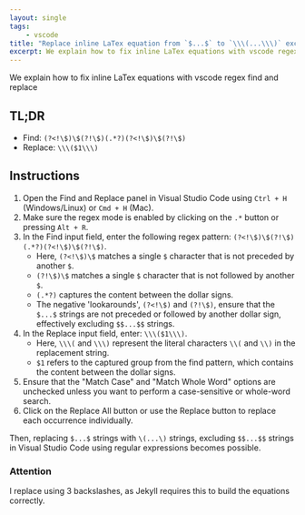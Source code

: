 ```yaml
---
layout: single
tags:
    - vscode
title: "Replace inline LaTex equation from `$...$` to `\\\(...\\\)` excluding `$\$...$\$` in VSCode"
excerpt: We explain how to fix inline LaTex equations with vscode regex find and replace
---
```


We explain how to fix inline LaTex equations with vscode regex find and replace


## TL;DR

- Find: `(?<!\$)\$(?!\$)(.*?)(?<!\$)\$(?!\$)`
- Replace: `\\\($1\\\)`

## Instructions

1. Open the Find and Replace panel in Visual Studio Code using `Ctrl + H` (Windows/Linux) or `Cmd + H` (Mac).
2. Make sure the regex mode is enabled by clicking on the `.*` button or pressing `Alt + R`.
3. In the Find input field, enter the following regex pattern: `(?<!\$)\$(?!\$)(.*?)(?<!\$)\$(?!\$)`.
   - Here, `(?<!\$)\$` matches a single `$` character that is not preceded by another `$`.
   - `(?!\$)\$` matches a single `$` character that is not followed by another `$`.
   - `(.*?)` captures the content between the dollar signs.
   - The negative 'lookarounds', `(?<!\$)` and `(?!\$)`, ensure that the `$...$` strings are not preceded or followed by another dollar sign, effectively excluding `$$...$$` strings.
4. In the Replace input field, enter: `\\\($1\\\)`.
   - Here, `\\\(` and `\\\)` represent the literal characters `\\(` and `\\)` in the replacement string.
   - `$1` refers to the captured group from the find pattern, which contains the content between the dollar signs.
5. Ensure that the "Match Case" and "Match Whole Word" options are unchecked unless you want to perform a case-sensitive or whole-word search.
6. Click on the Replace All button or use the Replace button to replace each occurrence individually.

Then, replacing `$...$` strings with `\(...\)` strings, excluding `$$...$$` strings in Visual Studio Code using regular expressions becomes possible.

### Attention

I replace using 3 backslashes, as Jekyll requires this to build the equations correctly.